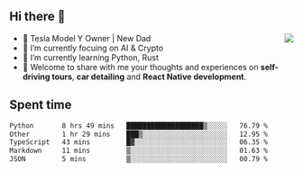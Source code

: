 ## Hi there 👋
<img align="right" src="https://github-readme-stats.vercel.app/api?username=ljunb&show_icons=true&icon_color=CE1D2D&text_color=718096&bg_color=00000000&hide_title=true&hide_border=true" />

- 🚗 Tesla Model Y Owner | New Dad
- 🔭 I’m currently focuing on AI & Crypto
- 🌱 I’m currently learning Python, Rust
- 💬 Welcome to share with me your thoughts and experiences on **self-driving tours**, **car detailing** and **React Native development**.




## Spent time
<!--START_SECTION:waka-->

```txt
Python       8 hrs 49 mins   ███████████████████▒░░░░░   76.79 %
Other        1 hr 29 mins    ███▒░░░░░░░░░░░░░░░░░░░░░   12.95 %
TypeScript   43 mins         █▓░░░░░░░░░░░░░░░░░░░░░░░   06.35 %
Markdown     11 mins         ▒░░░░░░░░░░░░░░░░░░░░░░░░   01.63 %
JSON         5 mins          ▒░░░░░░░░░░░░░░░░░░░░░░░░   00.79 %
```

<!--END_SECTION:waka-->

